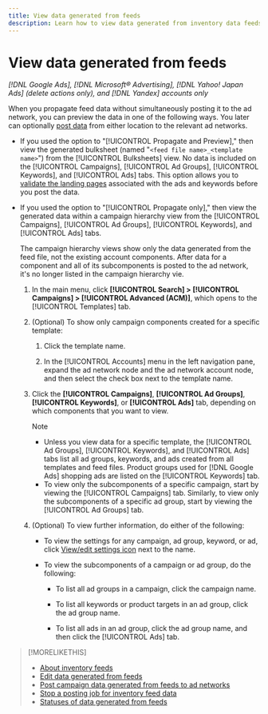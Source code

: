 ```yaml
---
title: View data generated from feeds
description: Learn how to view data generated from inventory data feeds.
---
```

# View data generated from feeds

*[!DNL Google Ads], [!DNL Microsoft® Advertising], [!DNL Yahoo! Japan Ads] (delete actions only), and [!DNL Yandex] accounts only*

When you propagate feed data without simultaneously posting it to the ad network, you can preview the data in one of the following ways. You later can optionally [post data](propagated-data-post.md) from either location to the relevant ad networks.

* If you used the option to "[!UICONTROL Propagate and Preview]," then view the generated bulksheet (named "`<feed file name>_<template name>`") from the [!UICONTROL Bulksheets] view. No data is included on the [!UICONTROL Campaigns], [!UICONTROL Ad Groups], [!UICONTROL Keywords], and [!UICONTROL Ads] tabs. This option allows you to [validate the landing pages](/help/search-social-commerce/campaign-management/bulksheets/bulksheet-validate-landing-pages.md) associated with the ads and keywords before you post the data.

* If you used the option to "[!UICONTROL Propagate only]," then view the generated data within a campaign hierarchy view from the [!UICONTROL Campaigns], [!UICONTROL Ad Groups], [!UICONTROL Keywords], and [!UICONTROL Ads] tabs.

  The campaign hierarchy views show only the data generated from the feed file, not the existing account components. After data for a component and all of its subcomponents is posted to the ad network, it's no longer listed in the campaign hierarchy vie.

  1. In the main menu, click **[!UICONTROL Search] > [!UICONTROL Campaigns] > [!UICONTROL Advanced (ACM)]**, which opens to the [!UICONTROL Templates] tab.
  
  1. (Optional) To show only campaign components created for a specific template:
  
     1. Click the template name.
     
     1. In the [!UICONTROL Accounts] menu in the left navigation pane, expand the ad network node and the ad network account node, and then select the check box next to the template name.

  1. Click the **[!UICONTROL Campaigns]**, **[!UICONTROL Ad Groups]**, **[!UICONTROL Keywords]**, or **[!UICONTROL Ads]** tab, depending on which components that you want to view.
   
     >[!NOTE]
     >
     >* Unless you view data for a specific template, the [!UICONTROL Ad Groups], [!UICONTROL Keywords], and [!UICONTROL Ads] tabs list all ad groups, keywords, and ads created from all templates and feed files. Product groups used for [!DNL Google Ads] shopping ads are listed on the [!UICONTROL Keywords] tab.
     >* To view only the subcomponents of a specific campaign, start by viewing the [!UICONTROL Campaigns] tab. Similarly, to view only the subcomponents of a specific ad group, start by viewing the [!UICONTROL Ad Groups] tab.

  1. (Optional) To view further information, do either of the following:
   
      * To view the settings for any campaign, ad group, keyword, or ad, click [View/edit settings icon](/help/search-social-commerce/assets/settings.png "View/edit settings icon") next to the name.
      
      * To view the subcomponents of a campaign or ad group, do the following:
      
        * To list all ad groups in a campaign, click the campaign name.
        
        * To list all keywords or product targets in an ad group, click the ad group name.
        
        * To list all ads in an ad group, click the ad group name, and then click the [!UICONTROL Ads] tab.

>[!MORELIKETHIS]
>
>* [About inventory feeds](inventory-feeds-about.md)
>* [Edit data generated from feeds](propagated-data-edit.md)
>* [Post campaign data generated from feeds to ad networks](propagated-data-post.md)
>* [Stop a posting job for inventory feed data](stop-job.md)
>* [Statuses of data generated from feeds](propagated-data-status.md)
